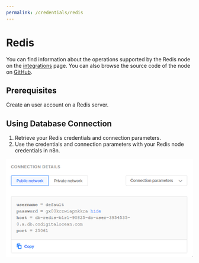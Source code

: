 ```yaml
---
permalink: /credentials/redis
---
```


# Redis

You can find information about the operations supported by the Redis node on the [integrations](https://n8n.io/integrations/n8n-nodes-base.redis) page. You can also browse the source code of the node on [GitHub](https://github.com/n8n-io/n8n/tree/master/packages/nodes-base/nodes/Redis).

## Prerequisites

Create an user account on a Redis server. 

## Using Database Connection

1. Retrieve your Redis credentials and connection parameters.
2. Use the credentials and connection parameters with your Redis node credentials in n8n.

![Getting Redis credentials](./using-database-connection.gif)
